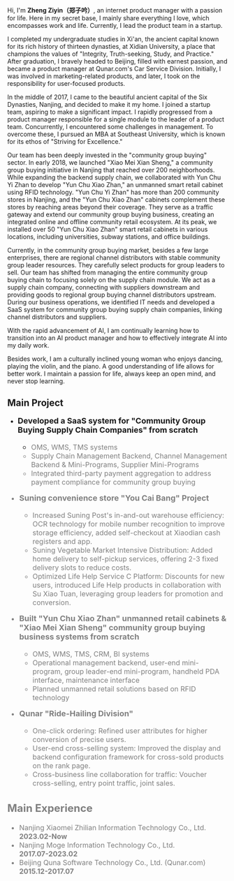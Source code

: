



Hi, I'm **Zheng Ziyin（郑子吟）**, an internet product manager with a passion for life. Here in my secret base, I mainly share everything I love, which encompasses work and life. Currently, I lead the product team in a startup.

I completed my undergraduate studies in Xi'an, the ancient capital known for its rich history of thirteen dynasties, at Xidian University, a place that champions the values of "Integrity, Truth-seeking, Study, and Practice." After graduation, I bravely headed to Beijing, filled with earnest passion, and became a product manager at Qunar.com's Car Service Division. Initially, I was involved in marketing-related products, and later, I took on the responsibility for user-focused products.

In the middle of 2017, I came to the beautiful ancient capital of the Six Dynasties, Nanjing, and decided to make it my home. I joined a startup team, aspiring to make a significant impact. I rapidly progressed from a product manager responsible for a single module to the leader of a product team. Concurrently, I encountered some challenges in management. To overcome these, I pursued an MBA at Southeast University, which is known for its ethos of "Striving for Excellence."

Our team has been deeply invested in the "community group buying" sector. In early 2018, we launched "Xiao Mei Xian Sheng," a community group buying initiative in Nanjing that reached over 200 neighborhoods. While expanding the backend supply chain, we collaborated with Yun Chu Yi Zhan to develop "Yun Chu Xiao Zhan," an unmanned smart retail cabinet using RFID technology. "Yun Chu Yi Zhan" has more than 200 community stores in Nanjing, and the "Yun Chu Xiao Zhan" cabinets complement these stores by reaching areas beyond their coverage. They serve as a traffic gateway and extend our community group buying business, creating an integrated online and offline community retail ecosystem. At its peak, we installed over 50 "Yun Chu Xiao Zhan" smart retail cabinets in various locations, including universities, subway stations, and office buildings.

Currently, in the community group buying market, besides a few large enterprises, there are regional channel distributors with stable community group leader resources. They carefully select products for group leaders to sell. Our team has shifted from managing the entire community group buying chain to focusing solely on the supply chain module. We act as a supply chain company, connecting with suppliers downstream and providing goods to regional group buying channel distributors upstream. During our business operations, we identified IT needs and developed a SaaS system for community group buying supply chain companies, linking channel distributors and suppliers. 

With the rapid advancement of AI, I am continually learning how to transition into an AI product manager and how to effectively integrate AI into my daily work.

Besides work, I am a culturally inclined young woman who enjoys dancing, playing the violin, and the piano. A good understanding of life allows for better work. I maintain a passion for life, always keep an open mind, and never stop learning.

## Main Project

- <font size=4><b>Developed a SaaS system for "Community Group Buying Supply Chain Companies" from scratch</b><br>
  - <font color=gray size=3>OMS, WMS, TMS systems
  - <font color=gray size=3>Supply Chain Management Backend, Channel Management Backend & Mini-Programs, Supplier Mini-Programs
  - <font color=gray size=3>Integrated third-party payment aggregation to address payment compliance for community group buying

<font style="line-height:0%;"></font>

- <font size=4><b>Suning convenience store "You Cai Bang" Project</b><br>
  - <font color=gray size=3>Increased Suning Post's in-and-out warehouse efficiency: OCR technology for mobile number recognition to improve storage efficiency, added self-checkout at Xiaodian cash registers and app.
  - <font color=gray size=3>Suning Vegetable Market Intensive Distribution: Added home delivery to self-pickup services, offering 2-3 fixed delivery slots to reduce costs.
  - <font color=gray size=3>Optimized Life Help Service C Platform: Discounts for new users, introduced Life Help products in collaboration with Su Xiao Tuan, leveraging group leaders for promotion and conversion.
  
<font style="line-height:0%;"></font>

- <font size=4><b>Built "Yun Chu Xiao Zhan" unmanned retail cabinets & "Xiao Mei Xian Sheng" community group buying business systems from scratch</b><br>
  - <font color=gray size=3>OMS, WMS, TMS, CRM, BI systems
  - <font color=gray size=3>Operational management backend, user-end mini-program, group leader-end mini-program, handheld PDA interface, maintenance interface
  - <font color=gray size=3>Planned unmanned retail solutions based on RFID technology

<font style="line-height:0%;"></font>

- <font size=4><b>Qunar "Ride-Hailing Division"</b><br>
  - <font color=gray size=3>One-click ordering: Refined user attributes for higher conversion of precise users.
  - <font color=gray size=3>User-end cross-selling system: Improved the display and backend configuration framework for cross-sold products on the rank page.
  - <font color=gray size=3>Cross-business line collaboration for traffic: Voucher cross-selling, entry point traffic, joint sales.

## Main Experience

<ul class="experience-list">
    <li class="experience-item">
        <div class="experience-details">
            Nanjing Xiaomei Zhilian Information Technology Co., Ltd.
        </div>
        <div class="experience-date">
            <font color=gray size=3><b>2023.02-Now</b></font>
        </div>
    </li>
    <li class="experience-item">
        <div class="experience-details">
            Nanjing Moge Information Technology Co., Ltd.
        </div>
        <div class="experience-date">
            <font color=gray size=3><b>2017.07-2023.02</b></font>
        </div>
    </li>
    <li class="experience-item">
        <div class="experience-details">
            Beijing Quna Software Technology Co., Ltd. (Qunar.com)
        </div>
        <div class="experience-date">
            <font color=gray size=3><b>2015.12-2017.07</b></font>
        </div>
    </li>
</ul>
